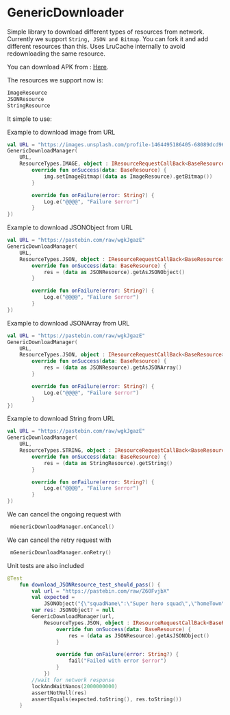 # GenericDownloader

Simple library to download different types of resources from network. Currently we support ```String, JSON and Bitmap```.
You can fork it and add different resources than this. Uses LruCache internally to avoid redownloading the same resource.

You can download APK from : [Here](https://github.com/deepak79/GenericDownloader/blob/master/GenericDownloader.apk).

The resources we support now is:
```kotlin
ImageResource
JSONResource
StringResource
```

It simple to use:

Example to download image from URL

```kotlin
val URL = "https://images.unsplash.com/profile-1464495186405-68089dcd96c3?ixlib=rb-0.3.5\u0026q=80\u0026fm=jpg\u0026crop=faces\u0026fit=crop\u0026h=32\u0026w=32\u0026s=63f1d805cffccb834cf839c719d91702"
GenericDownloadManager(
    URL,
    ResourceTypes.IMAGE, object : IResourceRequestCallBack<BaseResource> {
        override fun onSuccess(data: BaseResource) {
            img.setImageBitmap((data as ImageResource).getBitmap())
        }

        override fun onFailure(error: String?) {
            Log.e("@@@@", "Failure $error")
        }
})
```

Example to download JSONObject from URL

```kotlin
val URL = "https://pastebin.com/raw/wgkJgazE"
GenericDownloadManager(
    URL,
    ResourceTypes.JSON, object : IResourceRequestCallBack<BaseResource> {
        override fun onSuccess(data: BaseResource) {
            res = (data as JSONResource).getAsJSONObject()
        }

        override fun onFailure(error: String?) {
            Log.e("@@@@", "Failure $error")
        }
})
```


Example to download JSONArray from URL

```kotlin
val URL = "https://pastebin.com/raw/wgkJgazE"
GenericDownloadManager(
    URL,
    ResourceTypes.JSON, object : IResourceRequestCallBack<BaseResource> {
        override fun onSuccess(data: BaseResource) {
            res = (data as JSONResource).getAsJSONArray()
        }

        override fun onFailure(error: String?) {
            Log.e("@@@@", "Failure $error")
        }
})
```

Example to download String from URL

```kotlin
val URL = "https://pastebin.com/raw/wgkJgazE"
GenericDownloadManager(
    URL,
    ResourceTypes.STRING, object : IResourceRequestCallBack<BaseResource> {
        override fun onSuccess(data: BaseResource) {
            res = (data as StringResource).getString()
        }

        override fun onFailure(error: String?) {
            Log.e("@@@@", "Failure $error")
        }
})
```

We can cancel the ongoing request with 
```kotlin
 mGenericDownloadManager.onCancel()
```

We can cancel the retry request with 
```kotlin
 mGenericDownloadManager.onRetry()
```

Unit tests are also included
```kotlin
@Test
    fun download_JSONResource_test_should_pass() {
        val url = "https://pastebin.com/raw/Z60FvjbX"
        val expected =
            JSONObject("{\"squadName\":\"Super hero squad\",\"homeTown\":\"Metro City\",\"formed\":2016,\"secretBase\":\"Super tower\",\"active\":true}")
        var res: JSONObject? = null
        GenericDownloadManager(url,
            ResourceTypes.JSON, object : IResourceRequestCallBack<BaseResource> {
                override fun onSuccess(data: BaseResource) {
                    res = (data as JSONResource).getAsJSONObject()
                }

                override fun onFailure(error: String?) {
                    fail("Failed with error $error")
                }
            })
        //wait for network response
        lockAndWaitNanos(2000000000)
        assertNotNull(res)
        assertEquals(expected.toString(), res.toString())
    }
```

